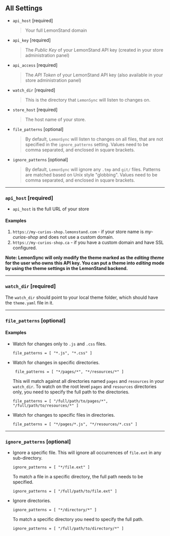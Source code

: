 ## All Settings

* `api_host` [required]
   > Your full LemonStand domain

* `api_key` [required]
  > The  _Public Key_ of your LemonStand API key (created in your store administration panel)

* `api_access` [required]
  > The _API Token_ of your LemonStand API key (also available in your store administration panel)

* `watch_dir` [required]
  > This is the directory that `LemonSync` will listen to changes on.

* `store_host` [required]
  > The host name of your store.

* `file_patterns` [optional]
  > By default, `LemonSync` will listen to changes on all files, that are not specified in the `ignore_patterns` setting. Values need to be comma separated, and enclosed in square brackets.

* `ignore_patterns` [optional]
  > By default, `LemonSync` will ignore any `.tmp` and `git/` files. Patterns are matched based on Unix style "globbing". Values need to be comma separated, and enclosed in square brackets.

***

### `api_host` [required]

- `api_host` is the full URL of your store

#### Examples

1. `https://my-curios-shop.lemonstand.com` - if your store name is _my-curios-shop_ and does not use a custom domain.
2. `https://my-curios-shop.ca` - if you have a custom domain and have SSL configured.

**Note: LemonSync will only modify the theme marked as the _editing theme_ for the user who owns this API key. You can put a theme into _editing_ mode by using the theme settings in the LemonStand backend.**

***


### `watch_dir` [required]

The `watch_dir` should point to your local theme folder, which should have the `theme.yaml` file in it.

***

### `file_patterns` [optional]

#### Examples

   - Watch for changes only to `.js` and `.css` files.

      ```
      file_patterns = [ "*.js", "*.css" ]
      ```

   - Watch for changes in specific directories.

      ```
       file_patterns = [ "*/pages/*", "*/resources/*" ]
      ```
      This will match against all directories named `pages` and `resources` in your `watch_dir`. To watch on the root level `pages` and `resources` directories only, you need to specify the full path to the directories.

      ```
      file_patterns = [ "/full/path/to/pages/*", "/full/path/to/resources/*" ]
      ```

   - Watch for changes to specific files in directories.

      ```
      file_patterns = [ "*/pages/*.js", "*/resources/*.css" ]
      ```

***

### `ignore_patterns` [optional]


   - Ignore a specific file. This will ignore all occurrences of `file.ext` in any sub-directory.

      ```
      ignore_patterns = [ "*/file.ext" ]
      ```

      To match a file in a specific directory, the full path needs to be specified.

      ```
      ignore_patterns = [ "/full/path/to/file.ext" ]
      ```
   - Ignore directories.

      ```
      ignore_patterns = [ "*/directory/*" ]
      ```

      To match a specific directory you need to specify the full path.

      ```
      ignore_patterns = [ "/full/path/to/directory/*" ]
      ```
